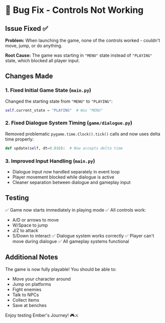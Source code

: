 # 🔧 Bug Fix - Controls Not Working

## Issue Fixed ✅

**Problem:** When launching the game, none of the controls worked - couldn't move, jump, or do anything.

**Root Cause:** The game was starting in `"MENU"` state instead of `"PLAYING"` state, which blocked all player input.

## Changes Made

### 1. Fixed Initial Game State (`main.py`)
Changed the starting state from `"MENU"` to `"PLAYING"`:
```python
self.current_state = "PLAYING"  # Was "MENU"
```

### 2. Fixed Dialogue System Timing (`game/dialogue.py`)
Removed problematic `pygame.time.Clock().tick()` calls and now uses delta time properly:
```python
def update(self, dt=0.016):  # Now accepts delta time
```

### 3. Improved Input Handling (`main.py`)
- Dialogue input now handled separately in event loop
- Player movement blocked while dialogue is active
- Cleaner separation between dialogue and gameplay input

## Testing

✅ Game now starts immediately in playing mode
✅ All controls work:
- A/D or arrows to move
- W/Space to jump
- J/Z to attack
- S/Down to interact
✅ Dialogue system works correctly
✅ Player can't move during dialogue
✅ All gameplay systems functional

## Additional Notes

The game is now fully playable! You should be able to:
- Move your character around
- Jump on platforms
- Fight enemies
- Talk to NPCs
- Collect items
- Save at benches

Enjoy testing Ember's Journey! 🎮⚔️
